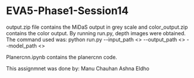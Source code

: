 # EVA5-Phase1-Session14

output.zip file contains the MiDaS output in grey scale and color_output.zip contains the color output.
By running run.py, depth images were obtained. 
The command used was: python run.py --input_path <> --output_path <> --model_path <>

Planercnn.ipynb contains the planercnn code.

This assignmnet was done by:
Manu Chauhan
Ashna Eldho
